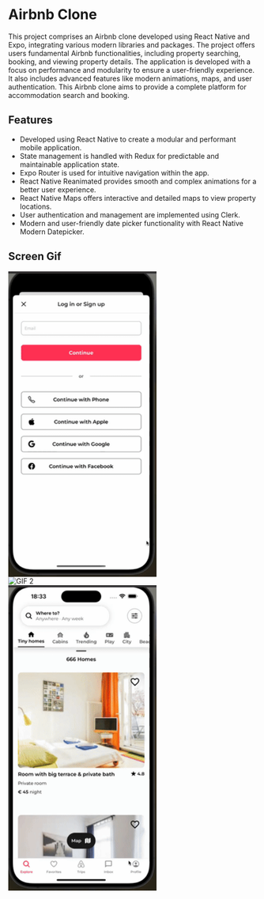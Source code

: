 <h1>Airbnb Clone</h1>

<p>
This project comprises an Airbnb clone developed using React Native and Expo, integrating various modern libraries and packages. The project offers users fundamental Airbnb functionalities, including property searching, booking, and viewing property details. The application is developed with a focus on performance and modularity to ensure a user-friendly experience. It also includes advanced features like modern animations, maps, and user authentication. This Airbnb clone aims to provide a complete platform for accommodation search and booking.
</p>

<h2>Features</h2>

<ul>
    <li>Developed using React Native to create a modular and performant mobile application.</li>
    <li>State management is handled with Redux for predictable and maintainable application state.</li>
    <li>Expo Router is used for intuitive navigation within the app.</li>
    <li>React Native Reanimated provides smooth and complex animations for a better user experience.</li>
    <li>React Native Maps offers interactive and detailed maps to view property locations.</li>
    <li>User authentication and management are implemented using Clerk.</li>
    <li>Modern and user-friendly date picker functionality with React Native Modern Datepicker.</li>
</ul>

<h2>Screen Gif</h2>

<div style="display: flex; justify-content: space-between; flex-wrap: wrap; gap: 50">
    <img src="./gif1.gif" alt="GIF 1" width="300"/>
    <img src="./gif2.gif" alt="GIF 2" width="300"/>
    <img src="./gif3.gif" alt="GIF 3" width="300"/>
</div>
